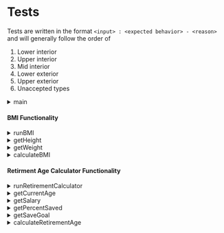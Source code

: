 # Tests

Tests are written in the format `<input> : <expected behavior> - <reason>` and will generally follow the order of 
1) Lower interior
2) Upper interior
3) Mid interior
4) Lower exterior
5) Upper exterior
6) Unaccepted types

<details>
<summary>main</summary>

- [x] Enter 1 : run BMI function
- [x] Enter 2 : run Retirement Estimator function
- [x] Enter 0 : exit
- [x] Enter 1.1 : error message
- [x] Enter A : error message
- [x] Enter 3 : error message

</details>

#### BMI Functionality

<details>
<summary>runBMI</summary>

- [x] _ : output is formatted correctly

</details>

<details>
<summary>getHeight</summary>

`foot`:
- [x] Enter 1 : accept input
- [x] Enter 8 : accept input
- [x] Enter 5 : accept input
- [x] Enter 0 : error message - too low
- [x] Enter 9 : error message - too high
- [x] Enter 1.1 : error message - not a whole number
- [x] Enter A : error message - not a whole number


`inch`:
- [x] Enter 0 : accept input
- [x] Enter 11.9 : accept input
- [x] Enter 6 : accept input
- [x] Enter -0.1 : error message - too low
- [x] Enter 12 : error message - too high
- [x] Enter A : error message - not a number

</details>

<details>
<summary>getWeight</summary>

- [x] Enter 0.1 : accept input
- [x] Enter 250 : accept input
- [x] Enter 0 : error message - too low
- [x] Enter A : error message - not a number

</details>

<details>
<summary>calculateBMI</summary>

- [x] Enter Height(1,8) Weight(5.55) : 10 Underweight
- [x] Enter Height(1,8) Weight(10.221) : 18.4 Underweight
- [x] Enter Height(1,8) Weight(10.276) : 18.5 Normal Weight
- [x] Enter Height(5,3) Weight(125) : 22.7 Normal Weight
- [x] Enter Height(1,8) Weight(13.831) : 24.9 Normal Weight
- [x] Enter Height(1,8) Weight(13.887) : 25.0 Overweight
- [x] Enter Height(1,8) Weight(15.276) : 27.5 Overweight
- [x] Enter Height(1,8) Weight(16.609) : 29.9 Overweight
- [x] Enter Height(1,8) Weight(16.665) : 30.0 Obese
- [x] Enter Height(1,8) Weight(22.22) : 40.0 Obese

</details>

#### Retirment Age Calculator Functionality

<details>
<summary>runRetirementCalculator</summary>

- [x] _ : output is formatted correctly

</details>
<details>
<summary>getCurrentAge</summary>

- [x] Enter 1 : accept input
- [x] Enter 99 : accept input
- [x] Enter 50 : accept input
- [x] Enter 0 : error message - too low
- [x] Enter 100 : error message - too high
- [x] Enter 1.1 : error message - not a whole number
- [x] Enter A : error message - not a whole number

</details>
<details>
<summary>getSalary</summary>

- [x] Enter 0.1 : accept input
- [x] Enter 50000 : accept input
- [x] Enter 0 : error message - too low
- [x] Enter A : error message - not a number

</details>
<details>
<summary>getPercentSaved</summary>

- [x] Enter 0.1 : accept input
- [x] Enter 100 : accept input
- [x] Enter 50 : accept input
- [x] Enter 0 : error message - too low
- [x] Enter 100.1 : error message - too high
- [x] Enter A : error message - not a number

</details>
<details>
<summary>getSaveGoal</summary>

- [x] Enter 0.1 : accept input
- [x] Enter 50000 : accept input
- [x] Enter 0 : error message - too low
- [x] Enter A : error message - not a number

</details>
<details>
<summary>calculateRetirementAge</summary>

- [x] Enter Age(98) Salary(10) %Saved(74.0741) Goal(10) : Met 99
- [x] Enter Age(10) Salary(10) %Saved(74.0741) Goal(400) : Met 50
- [x] Enter Age(10) Salary(10) %Saved(74.0741) Goal(900) : Not met - too old

</details>